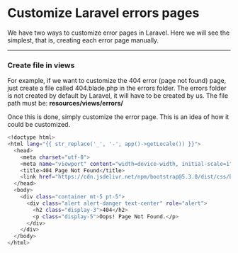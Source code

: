 # Customize Laravel errors pages

We have two ways to customize error pages in Laravel. Here we will see the simplest, that is, creating each error page manually.

---

### Create file in views

For example, if we want to customize the 404 error (page not found) page, just create a file called 404.blade.php in the errors folder. The errors folder is not created by default by Laravel, it will have to be created by us.
The file path must be: **resources/views/errors/**

Once this is done, simply customize the error page. This is an idea of ​​how it could be customized.

```bash
<!doctype html>
<html lang="{{ str_replace('_', '-', app()->getLocale()) }}">
  <head>
    <meta charset="utf-8">
    <meta name="viewport" content="width=device-width, initial-scale=1">
    <title>404 Page Not Found</title>
    <link href="https://cdn.jsdelivr.net/npm/bootstrap@5.3.0/dist/css/bootstrap.min.css" rel="stylesheet">
  </head>
  <body>
    <div class="container mt-5 pt-5">
      <div class="alert alert-danger text-center" role="alert">
        <h2 class="display-3">404</h2>
        <p class="display-5">Oops! Page Not Found.</p>
      </div>
    </div>
  </body>
</html>
```